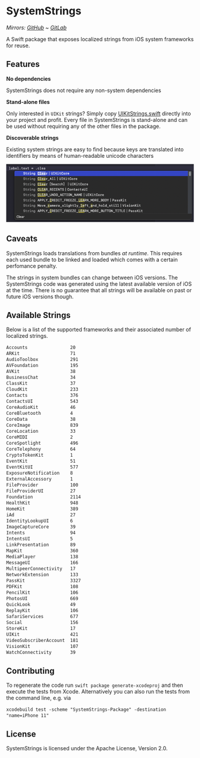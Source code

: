 SystemStrings
=============

*Mirrors: [GitHub] ~ [GitLab]*

A Swift package that exposes localized strings from iOS system
frameworks for reuse.

Features
--------

**No dependencies**

SystemStrings does not require any non-system dependencies

**Stand-alone files**

Only interested in `UIKit` strings? Simply copy
[UIKitStrings.swift](Sources/SystemStrings/UIKitStrings.swift) directly
into your project and profit. Every file in SystemStrings is stand-alone
and can be used without requiring any of the other files in the package.

**Discoverable strings**

Existing system strings are easy to find because keys are translated
into identifiers by means of human-readable unicode characters

![Autocompletion example](autocompletion.png)

Caveats
-------

SystemStrings loads translations from bundles *at runtime*. This
requires each used bundle to be linked and loaded which comes with a
certain perfomance penalty.

The strings in system bundles can change between iOS versions. The
SystemStrings code was generated using the latest available version of
iOS at the time. There is no guarantee that all strings will be
available on past or future iOS versions though.

Available Strings
-----------------

Below is a list of the supported frameworks and their associated number
of localized strings.

    Accounts                20
    ARKit                   71
    AudioToolbox            291
    AVFoundation            195
    AVKit                   38
    BusinessChat            34
    ClassKit                37
    CloudKit                233
    Contacts                376
    ContactsUI              543
    CoreAudioKit            46
    CoreBluetooth           4
    CoreData                38
    CoreImage               839
    CoreLocation            33
    CoreMIDI                2
    CoreSpotlight           496
    CoreTelephony           64
    CryptoTokenKit          1
    EventKit                51
    EventKitUI              577
    ExposureNotification    8
    ExternalAccessory       1
    FileProvider            100
    FileProviderUI          27
    Foundation              2114
    HealthKit               948
    HomeKit                 389
    iAd                     27
    IdentityLookupUI        6
    ImageCaptureCore        39
    Intents                 94
    IntentsUI               5
    LinkPresentation        89
    MapKit                  360
    MediaPlayer             138
    MessageUI               166
    MultipeerConnectivity   17
    NetworkExtension        133
    PassKit                 3327
    PDFKit                  108
    PencilKit               106
    PhotosUI                669
    QuickLook               49
    ReplayKit               106
    SafariServices          677
    Social                  156
    StoreKit                17
    UIKit                   421
    VideoSubscriberAccount  181
    VisionKit               107
    WatchConnectivity       39

Contributing
------------

To regenerate the code run `swift package generate-xcodeproj` and then
execute the tests from Xcode. Alternatively you can also run the tests
from the command line, e.g. via

    xcodebuild test -scheme "SystemStrings-Package" -destination "name=iPhone 11"

License
-------

SystemStrings is licensed under the Apache License, Version 2.0.

  [GitHub]: https://github.com/Johennes/swift-systemstrings
  [GitLab]: https://gitlab.com/cherrypicker/swift-systemstrings
